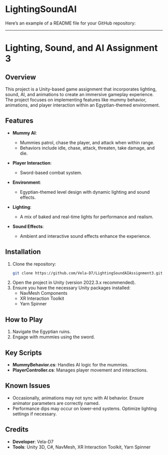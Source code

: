 # LightingSoundAI
Here’s an example of a README file for your GitHub repository:

---

# Lighting, Sound, and AI Assignment 3

## Overview

This project is a Unity-based game assignment that incorporates lighting, sound, AI, and animations to create an immersive gameplay experience. The project focuses on implementing features like mummy behavior, animations, and player interaction within an Egyptian-themed environment.

## Features

- **Mummy AI**: 
  - Mummies patrol, chase the player, and attack when within range.
  - Behaviors include idle, chase, attack, threaten, take damage, and die.
  
- **Player Interaction**:
  - Sword-based combat system.

- **Environment**:
  - Egyptian-themed level design with dynamic lighting and sound effects.

- **Lighting**:
  - A mix of baked and real-time lights for performance and realism.
  
- **Sound Effects**:
  - Ambient and interactive sound effects enhance the experience.

## Installation

1. Clone the repository:
   ```bash
   git clone https://github.com/Vela-D7/LightingSoundAIAssignment3.git
   ```
2. Open the project in Unity (version 2022.3.x recommended).
3. Ensure you have the necessary Unity packages installed:
   - NavMesh Components
   - XR Interaction Toolkit
   - Yarn Spinner

## How to Play

1. Navigate the Egyptian ruins.
2. Engage with mummies using the sword.

## Key Scripts

- **MummyBehavior.cs**: Handles AI logic for the mummies.
- **PlayerController.cs**: Manages player movement and interactions.

## Known Issues

- Occasionally, animations may not sync with AI behavior. Ensure animator parameters are correctly named.
- Performance dips may occur on lower-end systems. Optimize lighting settings if necessary.

## Credits

- **Developer**: Vela-D7
- **Tools**: Unity 3D, C#, NavMesh, XR Interaction Toolkit, Yarn Spinner
